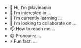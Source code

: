 - 👋 Hi, I’m @lavinamin
- 👀 I’m interested in ...
- 🌱 I’m currently learning ...
- 💞️ I’m looking to collaborate on ...
- 📫 How to reach me ...
- 😄 Pronouns: ...
- ⚡ Fun fact: ...

<!---
lavinamin/lavinamin is a ✨ special ✨ repository because its `README.md` (this file) appears on your GitHub profile.
You can click the Preview link to take a look at your changes.
--->
